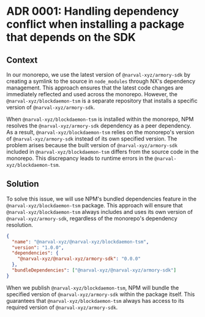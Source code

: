 # ADR 0001: Handling dependency conflict when installing a package that depends on the SDK

## Context

In our monorepo, we use the latest version of `@narval-xyz/armory-sdk` by
creating a symlink to the source in `node_modules` through NX's dependency
management. This approach ensures that the latest code changes are immediately
reflected and used across the monorepo. However, the
`@narval-xyz/blockdaemon-tsm` is a separate repository that installs a specific
version of `@narval-xyz/armory-sdk`.

When `@narval-xyz/blockdaemon-tsm` is installed within the monorepo, NPM
resolves the `@narval-xyz/armory-sdk` dependency as a peer dependency. As a
result, `@narval-xyz/blockdaemon-tsm` relies on the monorepo's version of
`@narval-xyz/armory-sdk` instead of its own specified version. The problem
arises because the built version of `@narval-xyz/armory-sdk` included in
`@narval-xyz/blockdaemon-tsm` differs from the source code in the monorepo.
This discrepancy leads to runtime errors in the `@narval-xyz/blockdaemon-tsm`.

## Solution

To solve this issue, we will use NPM's bundled dependencies feature in the
`@narval-xyz/blockdaemon-tsm` package. This approach will ensure that
`@narval-xyz/blockdaemon-tsm` always includes and uses its own version of
`@narval-xyz/armory-sdk`, regardless of the monorepo's dependency resolution.

```json
{
  "name": "@narval-xyz/@narval-xyz/blockdaemon-tsm",
  "version": "1.0.0",
  "dependencies": {
    "@narval-xyz/@narval-xyz/armory-sdk": "0.0.0"
  },
  "bundleDependencies": ["@narval-xyz/@narval-xyz/armory-sdk"]
}
```

When we publish `@narval-xyz/blockdaemon-tsm`, NPM will bundle the specified
version of `@narval-xyz/armory-sdk` within the package itself. This guarantees
that `@narval-xyz/blockdaemon-tsm` always has access to its required version of
`@narval-xyz/armory-sdk`.
